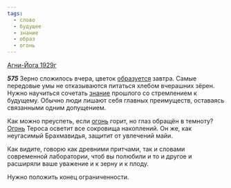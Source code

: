 ```yaml
---
tags:
  - слово
  - будущее
  - знание
  - образ
  - огонь
---
```


[Агни-Йога 1929г](/agni/1929)

___575___
Зерно сложилось вчера, цветок [образуется](/tag/#образ) завтра. Самые передовые умы не отказываются питаться хлебом вчерашних зёрен. Нужно научиться сочетать [знание](/tag/#знание) прошлого со стремлением к будущему. Обычно люди лишают себя главных преимуществ, оставаясь связанными одним допущением.   

Как можно преуспеть, если [огонь](/tag/#огонь) горит, но глаз обращён в темноту? [Огонь](/tag/#огонь) Тероса осветит все сокровища накоплений. Он же, как неугасимый Брахмавидья, защитит от увлечений майи.   

Как видите, говорю как древними притчами, так и словами современной лаборатории, чтоб вы полюбили и то и другое и расширяли ваше уважение и к зерну и к плоду.   

Нужно положить конец ограниченности.